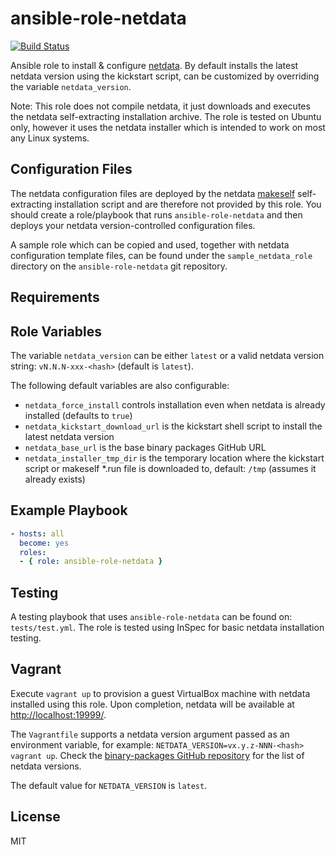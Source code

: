 ansible-role-netdata
=========

[![Build Status](https://travis-ci.org/avishefi/ansible-role-netdata.svg?branch=master)](https://travis-ci.org/avishefi/ansible-role-netdata)

Ansible role to install & configure [netdata](https://github.com/firehol/netdata). By default installs the latest netdata version using the kickstart script, can be customized by overriding the variable `netdata_version`.

Note: This role does not compile netdata, it just downloads and executes the netdata self-extracting installation archive. The role is tested on Ubuntu only, however it uses the netdata installer which is intended to work on most any Linux systems.

Configuration Files
-------------------

The netdata configuration files are deployed by the netdata [makeself](http://makeself.io/) self-extracting installation script and are therefore not provided by this role. You should create a role/playbook that runs `ansible-role-netdata` and then deploys your netdata version-controlled configuration files.

A sample role which can be copied and used, together with netdata configuration template files, can be found under the `sample_netdata_role` directory on the `ansible-role-netdata` git repository.

Requirements
------------

Role Variables
--------------

The variable `netdata_version` can be either `latest` or a valid netdata version string: `vN.N.N-xxx-<hash>` (default is `latest`).

The following default variables are also configurable:
- `netdata_force_install` controls installation even when netdata is already installed (defaults to `true`)
- `netdata_kickstart_download_url` is the kickstart shell script to install the latest netdata version
- `netdata_base_url` is the base binary packages GitHub URL
- `netdata_installer_tmp_dir` is the temporary location where the kickstart script or makeself *.run file is downloaded to, default: `/tmp` (assumes it already exists)

Example Playbook
----------------

``` yaml
- hosts: all
  become: yes
  roles:
  - { role: ansible-role-netdata }
```

Testing
-------

A testing playbook that uses `ansible-role-netdata` can be found on: `tests/test.yml`. The role is tested using InSpec for basic netdata installation testing.

Vagrant
-------

Execute `vagrant up` to provision a guest VirtualBox machine with netdata installed using this role. Upon completion, netdata will be available at <http://localhost:19999/>.

The `Vagrantfile` supports a netdata version argument passed as an environment variable, for example: `NETDATA_VERSION=vx.y.z-NNN-<hash> vagrant up`. Check the [binary-packages GitHub repository](https://github.com/firehol/binary-packages) for the list of netdata versions.

The default value for `NETDATA_VERSION` is `latest`.

License
-------

MIT
